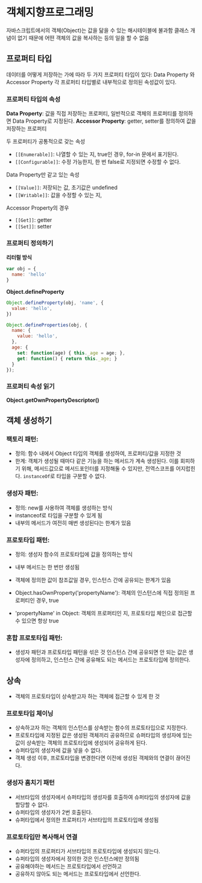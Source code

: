 # 객체지향프로그래밍

자바스크립트에서의 객체(Object)는 값을 닮을 수 있는 해시테이블에 불과함
클래스 개념이 없기 때문에 어떤 객체의 값을 복사하는 등의 일을 할 수 없음

## 프로퍼티 타입
데이터를 어떻게 저장하는 가에 따라 두 가지 프로퍼티 타입이 있다: Data Property 와 Accessor Property
각 프로퍼티 타입별로 내부적으로 정의된 속성값이 있다.

### 프로퍼티 타입의 속성
**Data Property**: 값을 직접 저장하는 프로퍼티, 일반적으로 객체의 프로퍼티를 정의하면 Data Property로 지정된다.
**Accessor Property**: getter, setter를 정의하여 값을 저장하는 프로퍼티

두 프로퍼티가 공통적으로 갖는 속성
- ``[[Enumerable]]``: 나열할 수 있는 지, true인 경우, for-in 문에서 표기된다.
- ``[[Configurable]]``: 수정 가능한지, 한 번 false로 지정되면 수정할 수 없다. 

Data Property만 같고 있는 속성 
- ``[[Value]]``: 저장되는 값, 초기값은 undefined
- ``[[Writable]]``: 값을 수정할 수 있는 지,

Accessor Property의 경우
- ``[[Get]]``: getter
- ``[[Set]]``: setter

### 프로퍼티 정의하기

**리터럴 방식**
```js
var obj = {
  name: 'hello'
}
```

**Object.defineProperty**
```js
Object.defineProperty(obj, 'name', {
  value: 'hello',
})

Object.defineProperties(obj, {
  name: {
    value: 'hello',
  },
  age: {
    set: function(age) { this._age = age; },
    get: function() { return this._age; }
  }
});
```

### 프로퍼티 속성 읽기

**Object.getOwnPropertyDescriptor()**


## 객체 생성하기
### 팩토리 패턴: 
- 정의: 함수 내에서 Object 타입의 객체를 생성하여, 프로퍼티/값을 지정한 것
- 한계: 객체가 생성될 때마다 같은 기능을 하는 메서드가 계속 생성된다.
  이를 회피하기 위해, 메서드값으로 메서드포인터를 지정해둘 수 있지만, 전역스코프를 어지럽힌다.
  `instanceOf`로 타입을 구분할 수 없다.
  
### 생성자 패턴:
- 정의: new를 사용하여 객체를 생성하는 방식
- instanceof로 타입을 구분할 수 있게 됨
- 내부의 메서드가 여전히 매번 생성된다는 한계가 있음

### 프로토타입 패턴:
- 정의: 생성자 함수의 프로토타입에 값을 정의하는 방식
- 내부 메서드는 한 번만 생성됨
- 객체에 정의한 값이 참조값일 경우, 인스턴스 간에 공유되는 한계가 있음

- Object.hasOwnProperty('propertyName'): 객체의 인스턴스에 직접 정의된 프로퍼티인 경우, true
- 'propertyName' in Object: 객체의 프로퍼티인 지, 프로토타입 체인으로 접근할 수 있으면 항상 true

### 혼합 프로토타입 패턴:
- 생성자 패턴과 프로토타입 패턴을 섞은 것
  인스턴스 간에 공유되면 안 되는 값은 생성자에 정의하고,
  인스턴스 간에 공유해도 되는 메서드는 프로토타입에 정의한다.

## 상속
- 객체의 프로토타입이 상속받고자 하는 객체에 접근할 수 있게 한 것

### 프로토타입 체이닝
- 상속하고자 하는 객체의 인스턴스를 상속받는 함수의 프로토타입으로 지정한다.
- 프로토타입에 지정된 값은 생성된 객체끼리 공유하므로 슈퍼타입의 생성자에 있는 값이 상속받는 객체의 프로토타입에 생성되어 공유하게 된다.
- 슈퍼타입의 생성자에 값을 넣을 수 없다.
- 객체 생성 이후, 프로토타입을 변경한다면 이전에 생성된 객체와의 연결이 끊어진다.

### 생성자 훔치기 패턴
- 서브타입의 생성자에서 슈퍼타입의 생성자를 호출하여 슈퍼타입의 생성자에 값을 할당할 수 없다.
- 슈퍼타입의 생성자가 2번 호출된다.
- 슈퍼타입에서 정의한 프로퍼티가 서브타입의 프로토타입에 생성됨

### 프로토타입만 복사해서 연결

- 슈퍼타입의 프로퍼티가 서브타입의 프로토타입에 생성되지 않는다.
- 슈퍼타입의 생성자에서 정의한 것은 인스턴스에만 정의됨
- 공유해야하는 메서드는 프로토타입에서 선언하고
- 공유하지 않아도 되는 메서드는 프로토타입에서 선언한다.


